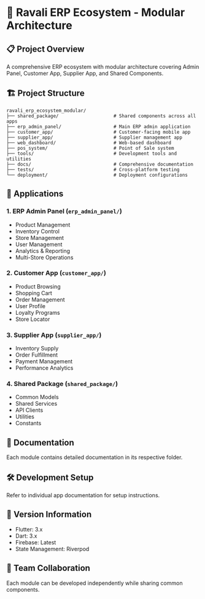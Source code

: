 # 🏪 Ravali ERP Ecosystem - Modular Architecture

## 📋 **Project Overview**
A comprehensive ERP ecosystem with modular architecture covering Admin Panel, Customer App, Supplier App, and Shared Components.

## 🏗️ **Project Structure**

```
ravali_erp_ecosystem_modular/
├── shared_package/                    # Shared components across all apps
├── erp_admin_panel/                   # Main ERP admin application
├── customer_app/                      # Customer-facing mobile app
├── supplier_app/                      # Supplier management app
├── web_dashboard/                     # Web-based dashboard
├── pos_system/                        # Point of Sale system
├── tools/                             # Development tools and utilities
├── docs/                              # Comprehensive documentation
├── tests/                             # Cross-platform testing
└── deployment/                        # Deployment configurations
```

## 🚀 **Applications**

### 1. **ERP Admin Panel** (`erp_admin_panel/`)
- Product Management
- Inventory Control
- Store Management
- User Management
- Analytics & Reporting
- Multi-Store Operations

### 2. **Customer App** (`customer_app/`)
- Product Browsing
- Shopping Cart
- Order Management
- User Profile
- Loyalty Programs
- Store Locator

### 3. **Supplier App** (`supplier_app/`)
- Inventory Supply
- Order Fulfillment
- Payment Management
- Performance Analytics

### 4. **Shared Package** (`shared_package/`)
- Common Models
- Shared Services
- API Clients
- Utilities
- Constants

## 📖 **Documentation**
Each module contains detailed documentation in its respective folder.

## 🛠️ **Development Setup**
Refer to individual app documentation for setup instructions.

## 📝 **Version Information**
- Flutter: 3.x
- Dart: 3.x
- Firebase: Latest
- State Management: Riverpod

## 👥 **Team Collaboration**
Each module can be developed independently while sharing common components.
